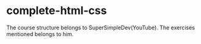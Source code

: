 # complete-html-css
The course structure belongs to SuperSimpleDev(YouTube).
The exercises mentioned belongs to him.
